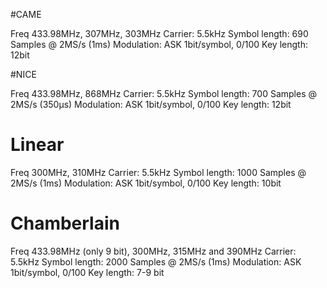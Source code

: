 #CAME

Freq 433.98MHz, 307MHz, 303MHz
Carrier: 5.5kHz
Symbol length: 690 Samples @ 2MS/s (1ms)
Modulation: ASK 1bit/symbol, 0/100
Key length: 12bit

#NICE

Freq 433.98MHz, 868MHz
Carrier: 5.5kHz
Symbol length: 700 Samples @ 2MS/s (350µs)
Modulation: ASK 1bit/symbol, 0/100
Key length: 12bit

# Linear

Freq 300MHz, 310MHz
Carrier: 5.5kHz
Symbol length: 1000 Samples @ 2MS/s (1ms)
Modulation: ASK 1bit/symbol, 0/100
Key length: 10bit

# Chamberlain

Freq 433.98MHz (only 9 bit), 300MHz, 315MHz and 390MHz
Carrier: 5.5kHz
Symbol length: 2000 Samples @ 2MS/s (1ms)
Modulation: ASK 1bit/symbol, 0/100
Key length: 7-9 bit

